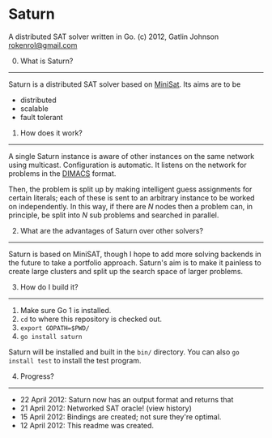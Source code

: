 Saturn
===

A distributed SAT solver written in Go.
(c) 2012, Gatlin Johnson <rokenrol@gmail.com>

0. What is Saturn?
---

Saturn is a distributed SAT solver based on [MiniSat][1]. Its aims are to be

* distributed
* scalable
* fault tolerant

1. How does it work?
---

A single Saturn instance is aware of other instances on the same network using
multicast. Configuration is automatic. It listens on the network for problems in
the [DIMACS][2] format.

Then, the problem is split up by making intelligent guess assignments for
certain literals; each of these is sent to an arbitrary instance to be worked
on independently. In this way, if there are *N* nodes then a problem can, in
principle, be split into *N* sub problems and searched in parallel.

2. What are the advantages of Saturn over other solvers?
---

Saturn is based on MiniSAT, though I hope to add more solving backends in the
future to take a portfolio approach. Saturn's aim is to make it painless to
create large clusters and split up the search space of larger problems.

3. How do I build it?
---

1. Make sure Go 1 is installed.
2. `cd` to where this repository is checked out.
3. `export GOPATH=$PWD/`
4. `go install saturn`

Saturn will be installed and built in the `bin/` directory. You can also `go
install test` to install the test program.

4. Progress?
---

* 22 April 2012: Saturn now has an output format and returns that
* 21 April 2012: Networked SAT oracle! (view history)
* 15 April 2012: Bindings are created; not sure they're optimal.
* 12 April 2012: This readme was created.

[1]: http://minisat.se/
[2]: http://www.satcompetition.org/2009/format-benchmarks2009.html
